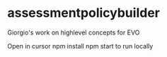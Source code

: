 # assessmentpolicybuilder
Giorgio's work on highlevel concepts for EVO

Open in cursor
npm install 
npm start to run locally
